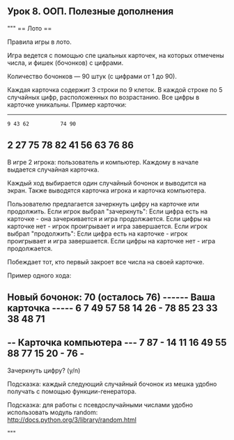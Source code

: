 ## Урок 8. ООП. Полезные дополнения

"""
== Лото ==

Правила игры в лото.

Игра ведется с помощью спе циальных карточек, на которых отмечены числа,
и фишек (бочонков) с цифрами.

Количество бочонков — 90 штук (с цифрами от 1 до 90).

Каждая карточка содержит 3 строки по 9 клеток. В каждой строке по 5 случайных цифр,
расположенных по возрастанию. Все цифры в карточке уникальны. Пример карточки:

--------------------------
    9 43 62          74 90
 2    27    75 78    82
   41 56 63     76      86
--------------------------

В игре 2 игрока: пользователь и компьютер. Каждому в начале выдается
случайная карточка.

Каждый ход выбирается один случайный бочонок и выводится на экран.
Также выводятся карточка игрока и карточка компьютера.

Пользователю предлагается зачеркнуть цифру на карточке или продолжить.
Если игрок выбрал "зачеркнуть":
    Если цифра есть на карточке - она зачеркивается и игра продолжается.
    Если цифры на карточке нет - игрок проигрывает и игра завершается.
Если игрок выбрал "продолжить":
    Если цифра есть на карточке - игрок проигрывает и игра завершается.
    Если цифры на карточке нет - игра продолжается.

Побеждает тот, кто первый закроет все числа на своей карточке.

Пример одного хода:

Новый бочонок: 70 (осталось 76)
------ Ваша карточка -----
 6  7          49    57 58
   14 26     -    78    85
23 33    38    48    71
--------------------------
-- Карточка компьютера ---
 7 87     - 14    11
      16 49    55 88    77
   15 20     -       76  -
--------------------------
Зачеркнуть цифру? (y/n)

Подсказка: каждый следующий случайный бочонок из мешка удобно получать
с помощью функции-генератора.

Подсказка: для работы с псевдослучайными числами удобно использовать
модуль random: http://docs.python.org/3/library/random.html

"""
